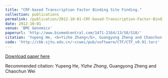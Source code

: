 ```yaml
---
title: "CRF-based Transcription Factor Binding Site Finding."
collection: publications
permalink: /publication/2012-10-01-CRF-based-Transcription-Factor-Binding-Site-Finding
date: 2012-10-01
venue: 'BMC Genomics'
paperurl: 'http://www.biomedcentral.com/1471-2164/13/S8/S18/'
citation: 'Yupeng He, <b>Yizhe Zhang</b>, Guangyong Zheng and Chaochun Wei'
code: 'http://cbb.sjtu.edu.cn/~ccwei/pub/software/CTF/CTF_v0.91.tarz'
---
```


[Download paper here](http://www.biomedcentral.com/1471-2164/13/S8/S18/)

Recommended citation: Yupeng He, *Yizhe Zhang*, Guangyong Zheng and Chaochun Wei